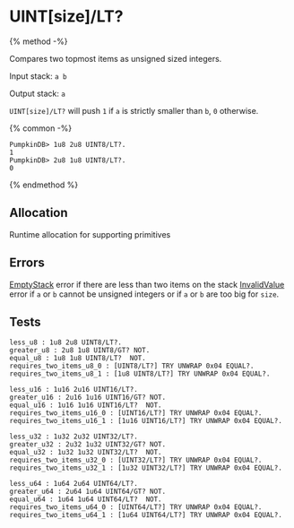 # UINT[size]/LT?

{% method -%}

Compares two topmost items as unsigned sized integers.

Input stack: `a b`

Output stack: `a`

`UINT[size]/LT?` will push `1` if `a` is strictly smaller than `b`, `0` otherwise.

{% common -%}

```
PumpkinDB> 1u8 2u8 UINT8/LT?.
1
PumpkinDB> 2u8 1u8 UINT8/LT?.
0
```

{% endmethod %}

## Allocation

Runtime allocation for supporting primitives

## Errors

[EmptyStack](../errors/EmptyStack.md) error if there are less than two items on the stack
[InvalidValue](../errors/InvalidValue.md) error if `a` or `b` cannot be unsigned integers or if `a` or `b` are too big for `size`.

## Tests

```test
less_u8 : 1u8 2u8 UINT8/LT?.
greater_u8 : 2u8 1u8 UINT8/GT? NOT.
equal_u8 : 1u8 1u8 UINT8/LT?  NOT.
requires_two_items_u8_0 : [UINT8/LT?] TRY UNWRAP 0x04 EQUAL?.
requires_two_items_u8_1 : [1u8 UINT8/LT?] TRY UNWRAP 0x04 EQUAL?.

less_u16 : 1u16 2u16 UINT16/LT?.
greater_u16 : 2u16 1u16 UINT16/GT? NOT.
equal_u16 : 1u16 1u16 UINT16/LT?  NOT.
requires_two_items_u16_0 : [UINT16/LT?] TRY UNWRAP 0x04 EQUAL?.
requires_two_items_u16_1 : [1u16 UINT16/LT?] TRY UNWRAP 0x04 EQUAL?.

less_u32 : 1u32 2u32 UINT32/LT?.
greater_u32 : 2u32 1u32 UINT32/GT? NOT.
equal_u32 : 1u32 1u32 UINT32/LT?  NOT.
requires_two_items_u32_0 : [UINT32/LT?] TRY UNWRAP 0x04 EQUAL?.
requires_two_items_u32_1 : [1u32 UINT32/LT?] TRY UNWRAP 0x04 EQUAL?.

less_u64 : 1u64 2u64 UINT64/LT?.
greater_u64 : 2u64 1u64 UINT64/GT? NOT.
equal_u64 : 1u64 1u64 UINT64/LT?  NOT.
requires_two_items_u64_0 : [UINT64/LT?] TRY UNWRAP 0x04 EQUAL?.
requires_two_items_u64_1 : [1u64 UINT64/LT?] TRY UNWRAP 0x04 EQUAL?.
```
